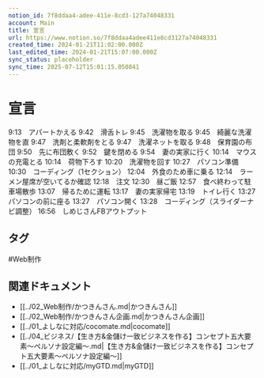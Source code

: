```yaml
---
notion_id: 7f8ddaa4-adee-411e-8cd3-127a74048331
account: Main
title: 宣言
url: https://www.notion.so/7f8ddaa4adee411e8cd3127a74048331
created_time: 2024-01-21T11:02:00.000Z
last_edited_time: 2024-01-21T15:07:00.000Z
sync_status: placeholder
sync_time: 2025-07-12T15:01:15.050841
---
```

# 宣言

9:13　アパートかえる
9:42　滑舌トレ
9:45　洗濯物を取る
9:45　綺麗な洗濯物を直
9:47　洗剤と柔軟剤をとる
9:47　洗濯ネットを取る
9:48　保育園の布団
9:50　先に布団敷く
9:52　鍵を閉める
9:54　妻の実家に行く
10:14　マウスの充電とる
10:14　荷物下ろす
10:20　洗濯物を回す
10:27　パソコン準備
10:30　コーディング（1セクション）
12:04　外食のため車に乗る
12:14　ラーメン屋席が空いてるか確認
12:18　注文
12:30　昼ご飯
12:57　食べ終わって駐車場散歩
13:07　帰るために運転
13:17　妻の実家帰宅
13:19　トイレ行く
13:27　パソコンの前に座る
13:27　パソコン開く
13:28　コーディング（スライダーナビ調整）
16:56　しめじさんFBアウトプット

## タグ

#Web制作 

## 関連ドキュメント

- [[../02_Web制作/かつきんさん.md|かつきんさん]]
- [[../02_Web制作/かつきんさん企画.md|かつきんさん企画]]
- [[../01_よしなに対応/cocomate.md|cocomate]]
- [[../04_ビジネス/【生き方&金儲け一致ビジネスを作る】コンセプト五大要素〜ペルソナ設定編〜.md|【生き方&金儲け一致ビジネスを作る】コンセプト五大要素〜ペルソナ設定編〜]]
- [[../01_よしなに対応/myGTD.md|myGTD]]
